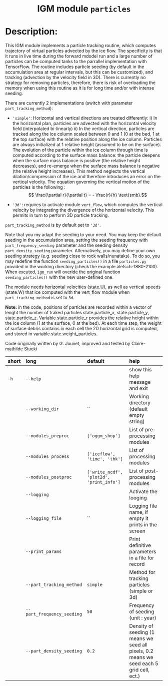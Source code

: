 
### <h1 align="center" id="title">IGM module `particles` </h1>

# Description:

This IGM module implements a particle tracking routine, which computes trajectory of virtual particles advected by the ice flow. The specificity is that it runs in live time during the forward mdodel run and a large number of particles can be computed tanks to the parrallel implementation with TensorFlow. The routine includes particle seeding (by default in the accumulation area at regular intervals, but this can be customized), and tracking (advection by the velocity field in 3D). There is currently no strategy for removing particles, therefore, there is risk of overloading the memory when using this routine as it is for long time and/or with intense seeding.

 There are currently 2 implementations (switch with parameter `part_tracking_method`):

- `'simple'`: Horizontal and vertical directions are treated differently: i) In the horizontal plan, particles are advected with the horizontal velocity field (interpolated bi-linearly) ii) In the vertical direction, particles are tracked along the ice column scaled between 0 and 1 (0 at the bed, 1 at the top surface) with the  relative position along the ice column. Particles are always initialized at 1 relative height (assumed to be on the surface). The evolution of the particle within the ice column through time is computed according to the surface mass balance: the particle deepens when the surface mass balance is positive (the relative height decreases), and re-emerge when the surface mass balance is negative (the relative height increases). This method neglects the vertical dilation/compression of the ice and therefore introduces an error on the vertical velocity. The equation governing the vertical motion of the particles is the following : $$ \frac{\partial r}{\partial t} = - \frac{r}{h} \text{smb}.$$

- `'3d'`: requires to activate module `vert_flow`, which computes the vertical velocity by integrating the divergence of the horizontal velocity. This permits in turn to perform 3D particle tracking.

`part_tracking_method` is by default set to  `'3d'`.

Note that you my adapt the seeding to your need. You may keep the default seeding in the accumulation area, setting the seeding frequency with `part_frequency_seeding` parameter and the seeding density `part_density_seeding` parameter. Alternatively, you may define your own seeding strategy (e.g. seeding close to rock walls/nunataks). To do so, you may redefine the function `seeding_particles()` in a file `particles.py` provided in the working directory (check the example aletsch-1880-2100). When excuted, `igm_run` will overide the original function `seeding_particles()` with the new user-defined one.

The module needs horizontal velocities (state.U), as well as vertical speeds (state.W) that ice computed with the vert_flow module when `part_tracking_method` is set to `3d`. 

**Note:** in the code, positions of particles are recorded within a vector of lenght the number of traked particles state.particle_x, state.particle_y, state.particle_z. Variable state.particle_r provides the relative height within the ice column (1 at the surface, 0 at the bed). At each time step, the weight of surface debris contains in each cell the 2D horizontal grid is computed, and stored in variable state.weight_particles.

Code originally written by G. Jouvet, improved and tested by Claire-mathilde Stucki

|short|long|default|help|
| :--- | :--- | :--- | :--- |
|`-h`|`--help`||show this help message and exit|
||`--working_dir`|``|Working directory (default empty string)|
||`--modules_preproc`|`['oggm_shop']`|List of pre-processing modules|
||`--modules_process`|`['iceflow', 'time', 'thk']`|List of processing modules|
||`--modules_postproc`|`['write_ncdf', 'plot2d', 'print_info']`|List of post-processing modules|
||`--logging`||Activate the looging|
||`--logging_file`|``|Logging file name, if empty it prints in the screen|
||`--print_params`||Print definitive parameters in a file for record|
||`--part_tracking_method`|`simple`|Method for tracking particles (simple or 3d)|
||`--part_frequency_seeding`|`50`|Frequency of seeding (unit : year)|
||`--part_density_seeding`|`0.2`|Density of seeding (1 means we seed all pixels, 0.2 means we seed each 5 grid cell, ect.)|
